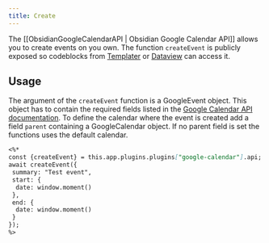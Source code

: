 ```yaml
---
title: Create
---
```


The [[ObsidianGoogleCalendarAPI | Obsidian Google Calendar API]] allows you to create events on you own. The function `createEvent` is publicly exposed so codeblocks from [Templater](https://github.com/SilentVoid13/Templater) or [Dataview](https://github.com/blacksmithgu/obsidian-dataview) can access it.

## Usage

The argument of the `createEvent` function is a GoogleEvent object.
This object has to contain the required fields listed in the [Google Calendar API documentation](https://developers.google.com/calendar/api/v3/reference/events).
To define the calendar where the event is created add a field `parent` containing a GoogleCalendar object.
If no parent field is set the functions uses the default calendar.

~~~markdown title="Example"
<%*
const {createEvent} = this.app.plugins.plugins["google-calendar"].api;
await createEvent({
 summary: "Test event",
 start: {
  date: window.moment()
 },
 end: {
  date: window.moment()
 }
});
%>
~~~
